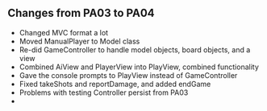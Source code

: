 ## Changes from PA03 to PA04
- Changed MVC format a lot
- Moved ManualPlayer to Model class
- Re-did GameController to handle model objects, board objects, and a view
- Combined AiView and PlayerView into PlayView, combined functionality
- Gave the console prompts to PlayView instead of GameController
- Fixed takeShots and reportDamage, and added endGame
- Problems with testing Controller persist from PA03
- 